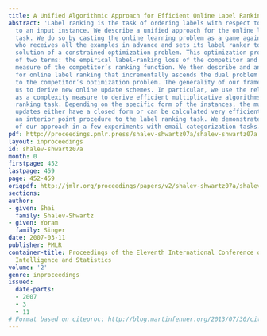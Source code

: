 ```yaml
---
title: A Unified Algorithmic Approach for Efficient Online Label Ranking
abstract: 'Label ranking is the task of ordering labels with respect to their relevance
  to an input instance. We describe a unified approach for the online label ranking
  task. We do so by casting the online learning problem as a game against a competitor
  who receives all the examples in advance and sets its label ranker to be the optimal
  solution of a constrained optimization problem. This optimization problem consists
  of two terms: the empirical label-ranking loss of the competitor and a complexity
  measure of the competitor’s ranking function. We then describe and analyze a framework
  for online label ranking that incrementally ascends the dual problem corresponding
  to the competitor’s optimization problem. The generality of our framework enables
  us to derive new online update schemes. In particular, we use the relative entropy
  as a complexity measure to derive efficient multiplicative algorithms for the label
  ranking task. Depending on the specific form of the instances, the multiplicative
  updates either have a closed form or can be calculated very efficiently by tailoring
  an interior point procedure to the label ranking task. We demonstrate the potential
  of our approach in a few experiments with email categorization tasks.'
pdf: http://proceedings.pmlr.press/shalev-shwartz07a/shalev-shwartz07a.pdf
layout: inproceedings
id: shalev-shwartz07a
month: 0
firstpage: 452
lastpage: 459
page: 452-459
origpdf: http://jmlr.org/proceedings/papers/v2/shalev-shwartz07a/shalev-shwartz07a.pdf
sections: 
author:
- given: Shai
  family: Shalev-Shwartz
- given: Yoram
  family: Singer
date: 2007-03-11
publisher: PMLR
container-title: Proceedings of the Eleventh International Conference on Artificial
  Intelligence and Statistics
volume: '2'
genre: inproceedings
issued:
  date-parts:
  - 2007
  - 3
  - 11
# Format based on citeproc: http://blog.martinfenner.org/2013/07/30/citeproc-yaml-for-bibliographies/
---
```

